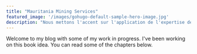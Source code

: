 ```yaml
---
title: "Mauritania Mining Services"
featured_image: '/images/gohugo-default-sample-hero-image.jpg'
description: "Nous mettons l'accent sur l'application de l'expertise de nos employés à des projets attrayants tout en nous engageant à fournir une technologie de pointe et un engagement absolu envers des pratiques sûres."
---
```

Welcome to my blog with some of my work in progress. I've been working on this book idea. You can read some of the chapters below.
